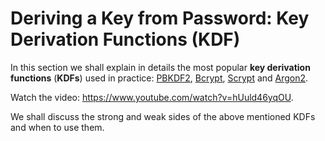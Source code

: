 # Deriving a Key from Password: Key Derivation Functions (KDF)

In this section we shall explain in details the most popular **key derivation functions** (**KDFs**) used in practice: [PBKDF2](https://en.wikipedia.org/wiki/PBKDF2), [Bcrypt](https://en.wikipedia.org/wiki/Bcrypt), [Scrypt](https://en.wikipedia.org/wiki/Scrypt) and [Argon2](https://en.wikipedia.org/wiki/Argon2).

<div class="video-player">
  Watch the video: <a target="_blank" href="https://www.youtube.com/watch?v=hUuld46yqOU">https://www.youtube.com/watch?v=hUuld46yqOU</a>.
</div>
<script src="/assets/js/video.js"></script>

We shall discuss the strong and weak sides of the above mentioned KDFs and when to use them.
